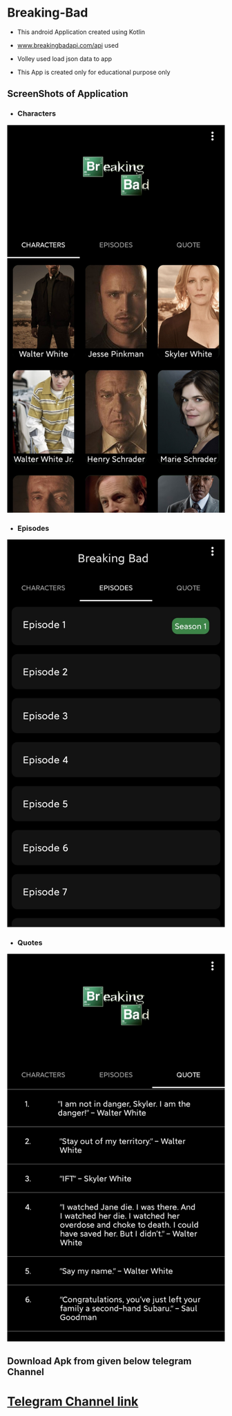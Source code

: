# Breaking-Bad 

* This android Application created using Kotlin
* www.breakingbadapi.com/api used
* Volley used load json data to app

* This App is created only for educational purpose only
## ScreenShots of Application 
 
* ### Characters
![Application Images](./IMG_20200708_162200.jpg)
* ### Episodes
![Application Images](./IMG_20200708_162215.jpg)
* ### Quotes
![Application Images](./IMG_20200708_162234.jpg)

## Download Apk from given below telegram Channel

# [Telegram Channel link](https://www.t.me/detroitdeveloper/4)
